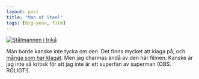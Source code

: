 ```yaml
---
layout: post
title: "Man of Steel"
tags: [big-year, film]
---
```


<a href="http://www.imdb.com/title/tt0770828/">![Stålmannen i trikå](http://img.deadbeefcafe.se/i/51cb49ead21d3.jpg "Alla som har sett The Incredibles vet hur riskfylt det kan vara med en mantel")</a>

Man borde kanske inte tycka om den. Det finns mycket att klaga på, och 
[många som har klagat](http://5by5.tv/incomparable/146). Men jag charmas ändå av
den här filmen. Kanske är jag inte så kritisk för att jag inte är ett superfan
av superman (OBS. ROLIGT!).
